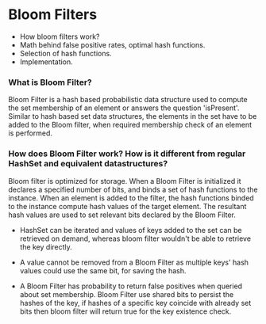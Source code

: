 # Bloom Filters

- How bloom filters work?
- Math behind false positive rates, optimal hash functions.
- Selection of hash functions.
- Implementation. 

### What is Bloom Filter?

Bloom Filter is a hash based probabilistic data structure used to compute the set membership of an element or answers the question 'isPresent'. Similar to hash based set data structures, the elements in the set have to be added to the Bloom filter, when required membership check of an element is performed. 

### How does Bloom Filter work? How is it different from regular HashSet and equivalent datastructures?

Bloom filter is optimized for storage. When a Bloom Filter is initialized it declares a specified number of bits, and binds a set of hash functions to the instance. When an element is added to the filter, the hash functions binded to the instance compute hash values of the target element. The resultant hash values are used to set relevant bits declared by the Bloom Filter. 

- HashSet can be iterated and values of keys added to the set can be retrieved on demand, whereas bloom filter wouldn't be able to retrieve the key directly. 

- A value cannot be removed from a Bloom Filter as multiple keys' hash values could use the same bit, for saving the hash.

- A Bloom Filter has probability to return false positives when queried about set membership. Bloom Filter use shared bits to persist the hashes of the key, if hashes of a specific key coincide with already set bits then bloom filter will return true for the key existence check.

 